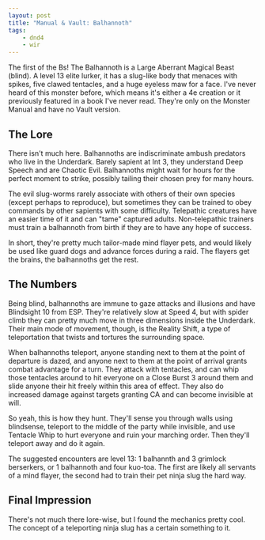 ```yaml
---
layout: post
title: "Manual & Vault: Balhannoth"
tags:
    - dnd4
    - wir
---
```


The first of the Bs! The Balhannoth is a Large Aberrant Magical Beast
(blind). A level 13 elite lurker, it has a slug-like body that menaces with
spikes, five clawed tentacles, and a huge eyeless maw for a face. I've never
heard of this monster before, which means it's either a 4e creation or it
previously featured in a book I've never read. They're only on the Monster
Manual and have no Vault version.

## The Lore

There isn't much here. Balhannoths are indiscriminate ambush predators who live
in the Underdark. Barely sapient at Int 3, they understand Deep Speech and are
Chaotic Evil. Balhannoths might wait for hours for the perfect moment to strike,
possibly tailing their chosen prey for many hours.

The evil slug-worms rarely associate with others of their own species (except
perhaps to reproduce), but sometimes they can be trained to obey commands by
other sapients with some difficulty. Telepathic creatures have an easier time of
it and can "tame" captured adults. Non-telepathic trainers must train a
balhannoth from birth if they are to have any hope of success.

In short, they're pretty much tailor-made mind flayer pets, and would likely be
used like guard dogs and advance forces during a raid. The flayers get the
brains, the balhannoths get the rest.


## The Numbers

Being blind, balhannoths are immune to gaze attacks and illusions and have
Blindsight 10 from ESP. They're relatively slow at Speed 4, but with spider
climb they can pretty much move in three dimensions inside the Underdark. Their
main mode of movement, though, is the Reality Shift, a type of teleportation
that twists and tortures the surrounding space.

When balhannoths teleport, anyone standing next to them at the point of
departure is dazed, and anyone next to them at the point of arrival grants
combat advantage for a turn. They attack with tentacles, and can whip those
tentacles around to hit everyone on a Close Burst 3 around them and slide anyone
their hit freely within this area of effect. They also do increased damage
against targets granting CA and can become invisible at will.

So yeah, this is how they hunt. They'll sense you through walls using
blindsense, teleport to the middle of the party while invisible, and use
Tentacle Whip to hurt everyone and ruin your marching order. Then they'll
teleport away and do it again.

The suggested encounters are level 13: 1 balhannth and 3 grimlock berserkers, or
1 balhannoth and four kuo-toa. The first are likely all servants of a mind
flayer, the second had to train their pet ninja slug the hard way.

## Final Impression

There's not much there lore-wise, but I found the mechanics pretty cool. The
concept of a teleporting ninja slug has a certain something to it.
